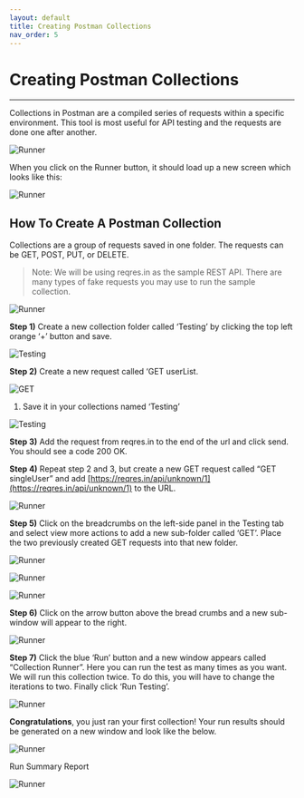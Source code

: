 ```yaml
---
layout: default
title: Creating Postman Collections
nav_order: 5
---
```


# Creating Postman Collections
---
Collections in Postman are a compiled series of requests within a specific environment. This tool is most useful for API testing and the requests are done one after another.

![Runner](https://raw.githubusercontent.com/cee-elle/postman-documentation/gh-pages/docs/raw/postman-collections-1.png)

When you click on the Runner button, it should load up a new screen which looks like this:

![Runner](https://raw.githubusercontent.com/cee-elle/postman-documentation/gh-pages/docs/raw/postman-collections-2.png)

## How To Create A Postman Collection
Collections are a group of requests saved in one folder. The requests can be GET, POST, PUT, or DELETE.

> Note: We will be using reqres.in as the sample REST API. There are many types of fake requests you may use to run the sample collection.

![Runner](https://raw.githubusercontent.com/cee-elle/postman-documentation/gh-pages/docs/raw/postman-collections-3.png)

**Step 1)** Create a new collection folder called ‘Testing’ by clicking the top left orange ‘+’ button and save.

![Testing](https://raw.githubusercontent.com/cee-elle/postman-documentation/gh-pages/docs/raw/postman-collections-4.png)

**Step 2)** Create a new request called ‘GET userList.

![GET](https://raw.githubusercontent.com/cee-elle/postman-documentation/gh-pages/docs/raw/postman-collections-5.png)

1. Save it in your collections named ‘Testing’

![Testing](https://raw.githubusercontent.com/cee-elle/postman-documentation/gh-pages/docs/raw/postman-collections-6.png)

**Step 3)** Add the request from reqres.in to the end of the url and click send. You should see a code 200 OK.
 
 
**Step 4)** Repeat step 2 and 3, but create a new GET request called “GET singleUser” and add [https://reqres.in/api/unknown/1](https://reqres.in/api/unknown/1) to the URL. 

![Runner](https://raw.githubusercontent.com/cee-elle/postman-documentation/gh-pages/docs/raw/postman-collections-7.png)

**Step 5)** Click on the breadcrumbs on the left-side panel in the Testing tab and select view more actions to add a new sub-folder called ‘GET’. Place the two previously created GET requests into that new folder.

![Runner](https://raw.githubusercontent.com/cee-elle/postman-documentation/gh-pages/docs/raw/postman-collections-8a.png)

![Runner](https://raw.githubusercontent.com/cee-elle/postman-documentation/gh-pages/docs/raw/postman-collections-8b.png)

![Runner](https://raw.githubusercontent.com/cee-elle/postman-documentation/gh-pages/docs/raw/postman-collections-8c.png)

**Step 6)** Click on the arrow button above the bread crumbs and a new sub-window will appear to the right.

![Runner](https://raw.githubusercontent.com/cee-elle/postman-documentation/gh-pages/docs/raw/postman-collections-9.png)

**Step 7)** Click the blue ‘Run’ button and a new window appears called “Collection Runner”. Here you can run the test as many times as you want. We will run this collection twice. To do this, you will have to change the iterations to two. Finally click ‘Run Testing’.

![Runner](https://raw.githubusercontent.com/cee-elle/postman-documentation/gh-pages/docs/raw/postman-collections-10.png)

**Congratulations**, you just ran your first collection! Your run results should be generated on a new window and look like the below.

![Runner](https://raw.githubusercontent.com/cee-elle/postman-documentation/gh-pages/docs/raw/postman-collections-11.png)

Run Summary Report

![Runner](https://raw.githubusercontent.com/cee-elle/postman-documentation/gh-pages/docs/raw/postman-collections-12.png)

